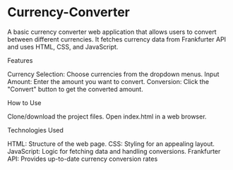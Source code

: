 # Currency-Converter

A basic currency converter web application that allows users to convert between different currencies. It fetches currency data from Frankfurter API and uses HTML, CSS, and JavaScript.

Features

Currency Selection: Choose currencies from the dropdown menus.
Input Amount: Enter the amount you want to convert.
Conversion: Click the "Convert" button to get the converted amount.


How to Use

Clone/download the project files.
Open index.html in a web browser.


Technologies Used

HTML: Structure of the web page.
CSS: Styling for an appealing layout.
JavaScript: Logic for fetching data and handling conversions.
Frankfurter API: Provides up-to-date currency conversion rates
